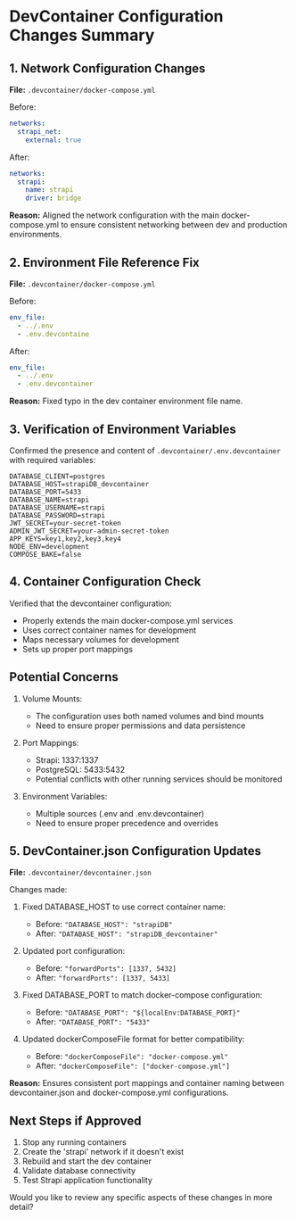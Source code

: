 # DevContainer Configuration Changes Summary

## 1. Network Configuration Changes
**File:** `.devcontainer/docker-compose.yml`

Before:
```yaml
networks:
  strapi_net:
    external: true
```

After:
```yaml
networks:
  strapi:
    name: strapi
    driver: bridge
```

**Reason:** Aligned the network configuration with the main docker-compose.yml to ensure consistent networking between dev and production environments.

## 2. Environment File Reference Fix
**File:** `.devcontainer/docker-compose.yml`

Before:
```yaml
env_file:
  - ../.env
  - .env.devcontaine
```

After:
```yaml
env_file:
  - ../.env
  - .env.devcontainer
```

**Reason:** Fixed typo in the dev container environment file name.

## 3. Verification of Environment Variables
Confirmed the presence and content of `.devcontainer/.env.devcontainer` with required variables:
```
DATABASE_CLIENT=postgres
DATABASE_HOST=strapiDB_devcontainer
DATABASE_PORT=5433
DATABASE_NAME=strapi
DATABASE_USERNAME=strapi
DATABASE_PASSWORD=strapi
JWT_SECRET=your-secret-token
ADMIN_JWT_SECRET=your-admin-secret-token
APP_KEYS=key1,key2,key3,key4
NODE_ENV=development
COMPOSE_BAKE=false
```

## 4. Container Configuration Check
Verified that the devcontainer configuration:
- Properly extends the main docker-compose.yml services
- Uses correct container names for development
- Maps necessary volumes for development
- Sets up proper port mappings

## Potential Concerns

1. Volume Mounts:
   - The configuration uses both named volumes and bind mounts
   - Need to ensure proper permissions and data persistence

2. Port Mappings:
   - Strapi: 1337:1337
   - PostgreSQL: 5433:5432
   - Potential conflicts with other running services should be monitored

3. Environment Variables:
   - Multiple sources (.env and .env.devcontainer)
   - Need to ensure proper precedence and overrides

## 5. DevContainer.json Configuration Updates
**File:** `.devcontainer/devcontainer.json`

Changes made:
1. Fixed DATABASE_HOST to use correct container name:
   - Before: `"DATABASE_HOST": "strapiDB"`
   - After: `"DATABASE_HOST": "strapiDB_devcontainer"`

2. Updated port configuration:
   - Before: `"forwardPorts": [1337, 5432]`
   - After: `"forwardPorts": [1337, 5433]`

3. Fixed DATABASE_PORT to match docker-compose configuration:
   - Before: `"DATABASE_PORT": "${localEnv:DATABASE_PORT}"`
   - After: `"DATABASE_PORT": "5433"`

4. Updated dockerComposeFile format for better compatibility:
   - Before: `"dockerComposeFile": "docker-compose.yml"`
   - After: `"dockerComposeFile": ["docker-compose.yml"]`

**Reason:** Ensures consistent port mappings and container naming between devcontainer.json and docker-compose.yml configurations.

## Next Steps if Approved

1. Stop any running containers
2. Create the 'strapi' network if it doesn't exist
3. Rebuild and start the dev container
4. Validate database connectivity
5. Test Strapi application functionality

Would you like to review any specific aspects of these changes in more detail?
